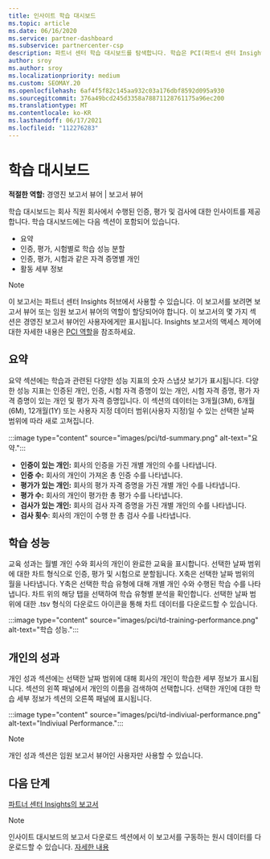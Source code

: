 ```yaml
---
title: 인사이트 학습 대시보드
ms.topic: article
ms.date: 06/16/2020
ms.service: partner-dashboard
ms.subservice: partnercenter-csp
description: 파트너 센터 학습 대시보드를 탐색합니다. 학습은 PCI(파트너 센터 Insights) 영역에서 사용할 수 있는 보고서 중 하나입니다.
author: sroy
ms.author: sroy
ms.localizationpriority: medium
ms.custom: SEOMAY.20
ms.openlocfilehash: 6af4f5f82c145aa932c03a176dbf8592d095a930
ms.sourcegitcommit: 376a49bcd245d3358a78871128761175a96ec200
ms.translationtype: MT
ms.contentlocale: ko-KR
ms.lasthandoff: 06/17/2021
ms.locfileid: "112276283"
---
```

# <a name="trainings-dashboard"></a>학습 대시보드

**적절한 역할:** 경영진 보고서 뷰어 | 보고서 뷰어

학습 대시보드는 회사 직원 회사에서 수행된 인증, 평가 및 검사에 대한 인사이트를 제공합니다. 학습 대시보드에는 다음 섹션이 포함되어 있습니다.

- 요약
- 인증, 평가, 시험별로 학습 성능 분할
- 인증, 평가, 시험과 같은 자격 증명별 개인
- 활동 세부 정보

>[!NOTE] 
>이 보고서는 파트너 센터 Insights 허브에서 사용할 수 있습니다. 이 보고서를 보려면 보고서 뷰어 또는 임원 보고서 뷰어의 역할이 할당되어야 합니다. 이 보고서의 몇 가지 섹션은 경영진 보고서 뷰어인 사용자에게만 표시됩니다. Insights 보고서의 액세스 제어에 대한 자세한 내용은 [PCI 역할](pci-roles.md)을 참조하세요.

## <a name="summary"></a>요약

요약 섹션에는 학습과 관련된 다양한 성능 지표의 숫자 스냅샷 보기가 표시됩니다. 다양한 성능 지표는 인증된 개인, 인증, 시험 자격 증명이 있는 개인, 시험 자격 증명, 평가 자격 증명이 있는 개인 및 평가 자격 증명입니다. 이 섹션의 데이터는 3개월(3M), 6개월(6M), 12개월(1Y) 또는 사용자 지정 데이터 범위(사용자 지정)일 수 있는 선택한 날짜 범위에 따라 새로 고쳐집니다. 

:::image type="content" source="images/pci/td-summary.png" alt-text="요약.":::

- **인증이 있는 개인:** 회사의 인증을 가진 개별 개인의 수를 나타냅니다.
- **인증 수:** 회사의 개인이 가져온 총 인증 수를 나타냅니다.
- **평가가 있는 개인:** 회사의 평가 자격 증명을 가진 개별 개인 수를 나타냅니다. 
- **평가 수:** 회사의 개인이 평가한 총 평가 수를 나타냅니다.
- **검사가 있는 개인:** 회사의 검사 자격 증명을 가진 개별 개인의 수를 나타냅니다. 
- **검사 횟수**: 회사의 개인이 수행 한 총 검사 수를 나타냅니다.

## <a name="training-performance"></a>학습 성능

교육 성과는 월별 개인 수와 회사의 개인이 완료한 교육을 표시합니다. 선택한 날짜 범위에 대한 차트 형식으로 인증, 평가 및 시험으로 분할됩니다. X축은 선택한 날짜 범위의 월을 나타냅니다. Y축은 선택한 학습 유형에 대해 개별 개인 수와 수행된 학습 수를 나타냅니다. 차트 위의 해당 탭을 선택하여 학습 유형별 분석을 확인합니다. 선택한 날짜 범위에 대한 .tsv 형식의 다운로드 아이콘을 통해 차트 데이터를 다운로드할 수 있습니다.

:::image type="content" source="images/pci/td-training-performance.png" alt-text="학습 성능.":::

## <a name="individuals-performance"></a>개인의 성과

개인 성과 섹션에는 선택한 날짜 범위에 대해 회사의 개인이 학습한 세부 정보가 표시됩니다. 섹션의 왼쪽 패널에서 개인의 이름을 검색하여 선택합니다. 선택한 개인에 대한 학습 세부 정보가 섹션의 오른쪽 패널에 표시됩니다.

:::image type="content" source="images/pci/td-indiviual-performance.png" alt-text="Indiviual Performance.":::

>[!NOTE] 
> 개인 성과 섹션은 임원 보고서 뷰어인 사용자만 사용할 수 있습니다. 

## <a name="next-steps"></a>다음 단계

[파트너 센터 Insights의 보고서](partner-center-insights.md)

>[!NOTE] 
> 인사이트 대시보드의 보고서 다운로드 섹션에서 이 보고서를 구동하는 원시 데이터를 다운로드할 수 있습니다. [자세한 내용](pci-download-reports.md)